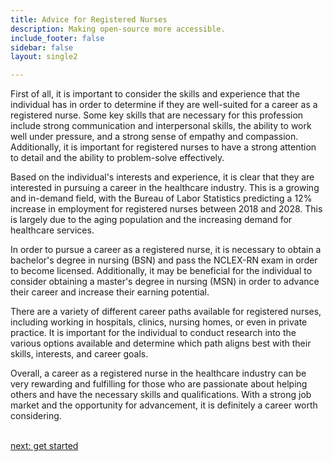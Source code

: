 ```yaml
---
title: Advice for Registered Nurses
description: Making open-source more accessible.
include_footer: false
sidebar: false
layout: single2

---
```


<p>
First of all, it is important to consider the skills and experience that the individual has in order to determine if they are well-suited for a career as a registered nurse. Some key skills that are necessary for this profession include strong communication and interpersonal skills, the ability to work well under pressure, and a strong sense of empathy and compassion. Additionally, it is important for registered nurses to have a strong attention to detail and the ability to problem-solve effectively.

Based on the individual's interests and experience, it is clear that they are interested in pursuing a career in the healthcare industry. This is a growing and in-demand field, with the Bureau of Labor Statistics predicting a 12% increase in employment for registered nurses between 2018 and 2028. This is largely due to the aging population and the increasing demand for healthcare services.

In order to pursue a career as a registered nurse, it is necessary to obtain a bachelor's degree in nursing (BSN) and pass the NCLEX-RN exam in order to become licensed. Additionally, it may be beneficial for the individual to consider obtaining a master's degree in nursing (MSN) in order to advance their career and increase their earning potential.

There are a variety of different career paths available for registered nurses, including working in hospitals, clinics, nursing homes, or even in private practice. It is important for the individual to conduct research into the various options available and determine which path aligns best with their skills, interests, and career goals.

Overall, a career as a registered nurse in the healthcare industry can be very rewarding and fulfilling for those who are passionate about helping others and have the necessary skills and qualifications. With a strong job market and the opportunity for advancement, it is definitely a career worth considering.

<br>
<a href="https://workdojos.com/registerednurse/start">next: get started</a>
</p>
